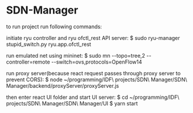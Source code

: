 # SDN-Manager

to run project run following commands:

initiate ryu controller and ryu ofctl_rest API server:
$ sudo ryu-manager stupid_switch.py ryu.app.ofctl_rest

run emulated net using mininet: 
$ sudo mn --topo=tree,2 --controller=remote --switch=ovs,protocols=OpenFlow14

run proxy server(because react request passes through proxy server to prevent CORS): 
$ node ~/programming/IDF\ projects/SDN\ Manager/SDN\ Manager/backend/proxyServer/proxyServer.js

then enter react UI folder and start UI server:
$ cd ~/programming/IDF\ projects/SDN\ Manager/SDN\ Manager/UI 
$ yarn start

